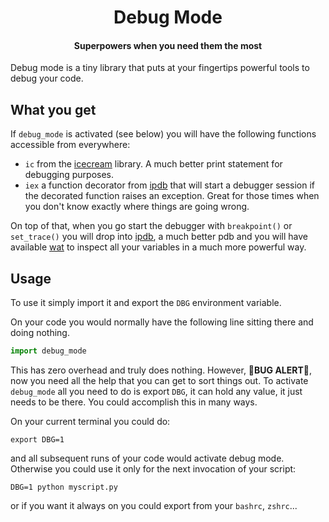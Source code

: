 <h1 align="center">
  Debug Mode
</h1> 

<h4 align="center">
  <p>Superpowers when you need them the most</p>
</h4>

Debug mode is a tiny library that puts at your fingertips powerful tools to
debug your code. 

## What you get

If `debug_mode` is activated (see below) you will have the following functions accessible
from everywhere:

- `ic` from the [icecream](https://github.com/gruns/icecream) library. A much
better print statement for debugging purposes.
- `iex` a function decorator from [ipdb](https://github.com/gotcha/ipdb) that
will start a debugger session if the decorated function raises an exception.
Great for those times when you don't know exactly where things are going wrong.

On top of that, when you go start the debugger with `breakpoint()` or
`set_trace()` you will drop into [ipdb](https://github.com/gotcha/ipdb), a much
better pdb and you will have available [wat](https://github.com/igrek51/wat) to
inspect all your variables in a much more powerful way.

## Usage

To use it simply import it and export the `DBG` environment variable.

On your code you would normally have the following line sitting there and doing
nothing. 

```python
import debug_mode
```

This has zero overhead and truly does nothing. However, 🐛__BUG ALERT__🐛, now
you need all the help that you can get to sort things out. To activate
`debug_mode` all you need to do is export `DBG`, it can hold any value, it just
needs to be there. You could accomplish this in many ways. 

On your current terminal you could do:
```
export DBG=1
```

and all subsequent runs of your code would activate debug mode. Otherwise you
could use it only for the next invocation of your script:

```
DBG=1 python myscript.py
```

or if you want it always on you could export from your `bashrc`, `zshrc`...


